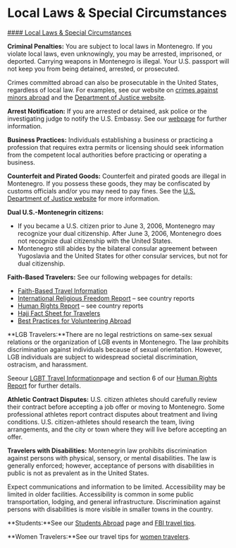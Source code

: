 # Local Laws & Special Circumstances

[#### Local Laws & Special Circumstances](javascript:void(0); "Local Laws & Special Circumstances")

**Criminal Penalties:** You are subject to local laws in Montenegro. If you violate local laws, even unknowingly, you may be arrested, imprisoned, or deported. Carrying weapons in Montenegro is illegal. Your U.S. passport will not keep you from being detained, arrested, or prosecuted.

Crimes committed abroad can also be prosecutable in the United States, regardless of local law. For examples, see our website on [crimes against minors abroad](https://travel.state.gov/content/travel/en/international-travel/emergencies/arrest-detention/crimes-against-minors.html) and the [Department of Justice website](https://travel.state.gov/content/travel/en/international-travel/International-Travel-Country-Information-Pages/Montenegro.html#ExternalPopup).

**Arrest Notification:** If you are arrested or detained, ask police or the investigating judge to notify the U.S. Embassy. See our [webpage](https://travel.state.gov/content/travel/en/international-travel/emergencies/arrest-detention.html) for further information.

**Business Practices:** Individuals establishing a business or practicing a profession that requires extra permits or licensing should seek information from the competent local authorities before practicing or operating a business.

**Counterfeit and Pirated Goods:** Counterfeit and pirated goods are illegal in Montenegro. If you possess these goods, they may be confiscated by customs officials and/or you may need to pay fines. See the [U.S. Department of Justice website](https://travel.state.gov/content/travel/en/international-travel/International-Travel-Country-Information-Pages/Montenegro.html#ExternalPopup) for more information.

**Dual U.S.-Montenegrin citizens:**

* If you became a U.S. citizen prior to June 3, 2006, Montenegro may recognize your dual citizenship. After June 3, 2006, Montenegro does not recognize dual citizenship with the United States.
* Montenegro still abides by the bilateral consular agreement between Yugoslavia and the United States for other consular services, but not for dual citizenship.

**Faith-Based Travelers:** See our following webpages for details:

* [Faith-Based Travel Information](https://travel.state.gov/content/passports/en/go/faith-based-travel.html)
* [International Religious Freedom Report](http://www.state.gov/j/drl/irf/rpt/index.htm) – see country reports
* [Human Rights Report](http://www.state.gov/j/drl/rls/hrrpt/) – see country reports
* [Hajj Fact Sheet for Travelers](http://travel.state.gov/content/passports/en/go/Hajj.html)
* [Best Practices for Volunteering Abroad](https://travel.state.gov/content/passports/en/go/volunteer.html)

**LGB Travelers:**There are no legal restrictions on same-sex sexual relations or the organization of LGB events in Montenegro. The law prohibits discrimination against individuals because of sexual orientation. However, LGB individuals are subject to widespread societal discrimination, ostracism, and harassment.

Seeour [LGBT Travel Information](/content/travel/en/international-travel/before-you-go/travelers-with-special-considerations/lgb.html)page and section 6 of our [Human Rights Report](http://www.state.gov/j/drl/rls/hrrpt/) for further details.

**Athletic Contract Disputes:** U.S. citizen athletes should carefully review their contract before accepting a job offer or moving to Montenegro. Some professional athletes report contract disputes about treatment and living conditions. U.S. citizen-athletes should research the team, living arrangements, and the city or town where they will live before accepting an offer.

**Travelers with Disabilities:** Montenegrin law prohibits discrimination against persons with physical, sensory, or mental disabilities. The law is generally enforced; however, acceptance of persons with disabilities in public is not as prevalent as in the United States.

Expect communications and information to be limited. Accessibility may be limited in older facilities. Accessibility is common in some public transportation, lodging, and general infrastructure. Discrimination against persons with disabilities is more visible in smaller towns in the country.

**Students:**See our [Students Abroad](https://travel.state.gov/content/travel/en/international-travel/before-you-go/travelers-with-special-considerations/students.html) page and [FBI travel tips](https://ucr.fbi.gov/investigate/counterintelligence/student-brochure).

**Women Travelers:**See our travel tips for [women travelers](https://travel.state.gov/content/travel/en/international-travel/before-you-go/travelers-with-special-considerations/women-travelers.html).